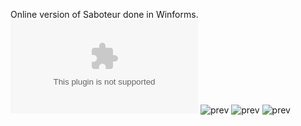 Online version of Saboteur done in Winforms.
![Direct download](https://firebasestorage.googleapis.com/v0/b/corupta-ddd6d.appspot.com/o/SaboteurX.exe?alt=media&token=088357a7-0d5a-42cb-afbc-595f6ff27385)
![prev](https://firebasestorage.googleapis.com/v0/b/imaginerobots-3c377.appspot.com/o/Saboteur1.PNG?alt=media&token=b49a6d03-8c45-4cf5-93a4-2e49343bb19a)
![prev](https://firebasestorage.googleapis.com/v0/b/imaginerobots-3c377.appspot.com/o/Saboteur2.PNG?alt=media&token=1dea851d-df2f-40c1-964e-a7272e6aa0f2)
![prev](https://firebasestorage.googleapis.com/v0/b/imaginerobots-3c377.appspot.com/o/Saboteur4.PNG?alt=media&token=a31d6464-26e0-42d7-8ed1-74738c6bf94c)
